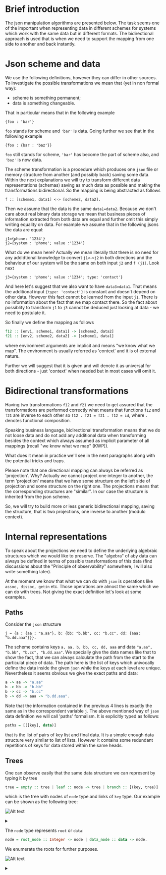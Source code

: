 # Brief introduction

The json manipulation algorithms are presented below. The task seems one of the important 
when representing data in different schemes for systems which work with the same data but in different formats.
The bidirectional approach is used that is when we need to support the mapping from one side to another and back 
instantly.

# Json scheme and data

We use the following definitions, however they can differ in other sources. To investigate the possible
transformations we mean that (yet in non formal way):
* scheme is something permanent;
* data is something changeable.

That in particular means that in the following example 
```jsonc 
{foo : 'bar'}
``` 
`foo` stands for scheme and `'bar'` is data. Going further we see that in the following example

```jsonc 
{foo : {bar : 'baz'}}
``` 
`foo` still stands for scheme, `'bar'` has become the part of scheme also,  and `'baz'` is now data.

The scheme transformation is a procedure which produces one `json` file or memory structure from another (and possibly back) saving some data. Within the next explanations we will try to transform different data representations (schemas) saving 
as much data as possible and making the transformations bidirectional. So the mapping is being abstracted as follows
```jsonc 
f :: [scheme1, data1] <-> [scheme2, data2].
```
Then we assume that the data is the same ```data1=data2```. Because we don't care about real binary data storage we mean that business pieces of information extracted from both data are equal and further omit this simply writing equality on data.
For example we assume that in the following jsons the data are equal:
```jsonc
j1={phone: '1234'}
j2={system : 'phone'; value :'1234'}
```
What do we mean here? Actually we mean literally that there is no need for any addidtional knowledge to convert
`j1<->j2` in both directions and the behaviour of our system will be the same on both input
`j2` and `f (j1)`. Look next
```jsonc
j3={system : 'phone'; value :'1234'; type: 'contact'}
```
And here let's suggest that we also want to have ```data3=data1```. That means the additional input ```{type: 'contact'}```
is constant and doesn't depend on other data. However this fact cannot be learned from the input ```j1```. There is
no information about the fact that we map contact there. So the fact about possiblity to transform `j1` to `j3` cannot be deduced just looking at data - we need to postulate it. 

So finally we define the mapping as follows
```haskell
f12 :: [env1, scheme1, data1] -> [scheme2, data2]
f21 :: [env2, scheme2, data2] -> [scheme1, data1]
```
where environment arguments are implicit and means "we know what we map". The environment is usually referred as 'context' and it is of external nature.

Further we will suggest that it is given and will denote it as universal for both directions - just 'context' when needed but in most cases will omit it.

# Bidirectional transformations

Having two transformations `f12` and `f21` we need to get assured that the transformations are performed correctly
what means that functions `f12` and `f21` are inverse to each other so `f12 . f21 = f21 . f12 = id`,  where `.` denotes 
functional composition.

Speaking business language, bidirectional transformation means that we do not loose data and do not add any additional data
when transforming besides the context which always assumed as implicit parameter of all mappings (recall "we know what we map" (KWP)).

What does it mean in practice we'll see in the next paragraphs along with the potential tricks and traps.

Please note that one directional mapping can always be referred as 'projection'. Why? Actually we cannot project one integer to another, the term 'projection' means that we have some structure on the left side of projection and some structure on the right one. The projections means that the corresponding structures are "similar". In our case the structure is inherited from the json scheme.

So, we will try to build more or less generic bidirectional mapping, saving the structure, that is two projections, one inverse to another (modulo context).

# Internal representations

To speak about the projections we need to define the underlying algebraic structures which we would like to preserve.
The "algebra" of aby data can always be defined in terms of possible transformations of this data (find discussions about the "Principle of observability" somewhere, I will also write something later). 

At the moment we know that what we can do with `json` is operations like `assoc, dissoc, getin` etc. Those operations are almost the same which we can do with trees. Not giving the exact definition let's look at some examples.

## Paths
Consider the `json` structure 
```jsonc
j = {a : {aa : "a.aa"}, b: {bb: "b.bb", cc: "b.cc", dd: {aaa: "b.dd.aaa"}}}.
```
The scheme contains keys `a, aa, b, bb, cc, dd, aaa` and data `"a.aa", "b.bb", "b.cc", "b.dd.aaa"`.
We specially give the data names like that to show the fact, that we can always calculate the path from the start to 
the particulat piece of data. The path here is the list of keys which univocally define the data inside the given `json`
while the keys at each level are unique. Nevertheless it seems obvious we give the exact paths and data:
```haskell
a -> aa -> "a.aa"
b -> bb -> "b.bb"
b -> cc -> "b.cc"
b -> dd -> aaa -> "b.dd.aaa".
```
Note that the information contained in the previous 4 lines is exactly the same as in the correspondent variable `j`.
The above mentioned way of `json` data definition we will call 'paths' formalism. It is explicitly typed as follows:
```haskell
paths = [([key], data)]
```
that is the list of pairs of key list and final data. It is a simple enough data structure very similar to list of lists.
However it contains some redundant repetitions of keys for data stored within the same heads.

## Trees

One can observe easily that the same data structure we can represent by typing it by tree
```haskell
tree = empty :: tree | leaf :: node -> tree | branch :: [(key, tree)] 
```
which is the tree with nodes of `node` type and links of `key` type. Our example can be shown as the
following tree:

![Alt text](https://g.gravizo.com/source/tree1?https%3A%2F%2Fraw.githubusercontent.com%2Fandruiman%2Fjson%2Dcoq%2Fmaster%2Fjson%2Dmapping.md)
<details> 
<summary></summary>
tree1
  digraph G {
    size ="4,4";
    "root 0" [shape=box];
    "root 0" -> "root 1" [shape=box, label="a"];
    "root 0" -> "root 2" [shape=box, label="b"];
    "root 1" -> "data 3 a.aa" [label = "aa"];
    "root 2" -> "data 4 b.bb" [label = "bb"];
    "root 2" -> "data 5 b.cc" [label = "cc"];
    "root 2" -> "root 6" [shape=box, label = "dd"];
    "root 6" -> "data 7 b.dd.aaa" [label = "aaa"]
  }
tree1
</details>

The `node` type represents `root` or `data`:
```haskell
node = root_node :: Integer -> node | data_node :: data -> node.
``` 
We enumerate the roots for further purposes.




![Alt text](https://g.gravizo.com/source/custom_mark10?https%3A%2F%2Fraw.githubusercontent.com%2Fandruiman%2Fjson%2Dcoq%2Fmaster%2Fjson%2Dmapping.md)
<details> 
<summary></summary>
custom_mark10
  digraph G {
    size ="4,4";
    main [shape=box];
    main -> parse [weight=8];
    parse -> execute;
    main -> init [style=dotted];
    main -> cleanup;
    execute -> { make_string; printf};
    init -> make_string;
    edge [color=red];
    main -> printf [style=bold,label="101 times"];
    make_string [label="make a string"];
    node [shape=box,style=filled,color=".7 .3 1.0"];
    execute -> compare;
  }
custom_mark10
</details>
